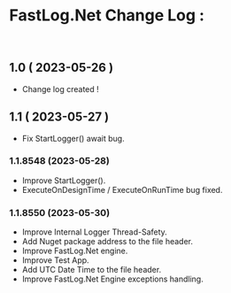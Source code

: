 # FastLog.Net Change Log :
</br>

## 1.0 ( 2023-05-26 )
  * Change log created !

## 1.1 ( 2023-05-27 )
  * Fix StartLogger() await bug.  

### 1.1.8548 (2023-05-28)
  * Improve StartLogger().
  * ExecuteOnDesignTime / ExecuteOnRunTime bug fixed.

### 1.1.8550 (2023-05-30)
  * Improve Internal Logger Thread-Safety.
  * Add Nuget package address to the file header.
  * Improve FastLog.Net engine.
  * Improve Test App.
  * Add UTC Date Time to the file header.
  * Improve FastLog.Net Engine exceptions handling.
 
